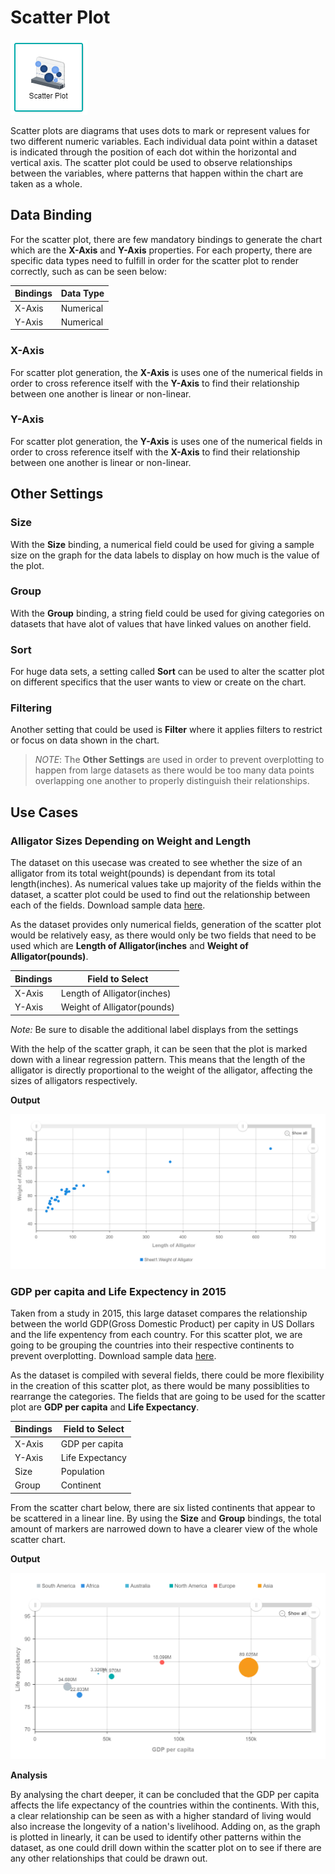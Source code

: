 # Scatter Plot

![Scatter Plot](./images/scatter-plot/scatter.PNG)

Scatter plots are diagrams that uses dots to mark or represent values for two different numeric variables. Each individual data point within a dataset is indicated through the position of each dot within the horizontal and vertical axis. The scatter plot could be used to observe relationships between the variables, where patterns that happen within the chart are taken as a whole.

## Data Binding

For the scatter plot, there are few mandatory bindings to generate the chart which are the **X-Axis** and **Y-Axis** properties. For each property, there are specific data types need to fulfill in order for the scatter plot to render correctly, such as can be seen below:

|Bindings|Data Type|
|---|---|
|X-Axis|Numerical|
|Y-Axis|Numerical|

### X-Axis

For scatter plot generation, the **X-Axis** is uses one of the numerical fields in order to cross reference itself with the **Y-Axis** to find their relationship between one another is linear or non-linear.

### Y-Axis

For scatter plot generation, the **Y-Axis** is uses one of the numerical fields in order to cross reference itself with the **X-Axis** to find their relationship between one another is linear or non-linear.

## Other Settings

### Size

With the **Size** binding, a numerical field could be used for giving a sample size on the graph for the data labels to display on how much is the value of the plot.

### Group

With the **Group** binding, a string field could be used for giving categories on datasets that have alot of values that have linked values on another field.

### Sort

For huge data sets, a setting called **Sort** can be used to alter the scatter plot on different specifics that the user wants to view or create on the chart.

### Filtering

Another setting that could be used is **Filter** where it applies filters to restrict or focus on data shown in the chart.

 > *NOTE*: The **Other Settings** are used in order to prevent overplotting to happen from large datasets as there would be too many data points overlapping one another to properly distinguish their relationships.

## Use Cases
### Alligator Sizes Depending on Weight and Length
The dataset on this usecase was created to see whether the size of an alligator from its total weight(pounds) is dependant from its total length(inches). As numerical values take up majority of the fields within the dataset, a scatter plot could be used to find out the relationship between each of the fields. Download sample data [here](./sample-data/scatter-plot/alligator-sizes.xlsx).

As the dataset provides only numerical fields, generation of the scatter plot would be relatively easy, as there would only be two fields that need to be used which are **Length of Alligator(inches** and **Weight of Alligator(pounds)**.

|Bindings|Field to Select|
|---|---|
|X-Axis|Length of Alligator(inches)|
|Y-Axis|Weight of Alligator(pounds)|

*Note:* Be sure to disable the additional label displays from the settings

With the help of the scatter graph, it can be seen that the plot is marked down with a linear regression pattern. This means that the length of the alligator is directly proportional to the weight of the alligator, affecting the sizes of alligators respectively.

**Output**

![Alligator Sizes](./images/scatter-plot/output-1.PNG)

### GDP per capita and Life Expectency in 2015
Taken from a study in 2015, this large dataset compares the relationship between the world GDP(Gross Domestic Product) per capity in US Dollars and the life expentency from each country. For this scatter plot, we are going to be grouping the countries into their respective continents to prevent overplotting. Download sample data [here](./sample-data/scatter-plot/data-uoiYJ.csv).

As the dataset is compiled with several fields, there could be more flexibility in the creation of this scatter plot, as there would be many possiblities to rearrange the categories. The fields that are going to be used for the scatter plot are **GDP per capita** and **Life Expectancy**.

|Bindings|Field to Select|
|---|---|
|X-Axis|GDP per capita|
|Y-Axis|Life Expectancy|
|Size|Population|
|Group|Continent|

From the scatter chart below, there are six listed continents that appear to be scattered in a linear line. By using the **Size** and **Group** bindings, the total amount of markers are narrowed down to have a clearer view of the whole scatter chart.

**Output**

![Life Expectancy vs GDP per capita](./images/scatter-plot/output-2.PNG)

**Analysis**

By analysing the chart deeper, it can be concluded that the GDP per capita affects the life expectancy of the countries within the continents. With this, a clear relationship can be seen as with a higher standard of living would also increase the longevity of a nation's livelihood. Adding on, as the graph is plotted in linearly, it can be used to identify other patterns within the dataset, as one could drill down within the scatter plot on to see if there are any other relationships that could be drawn out.